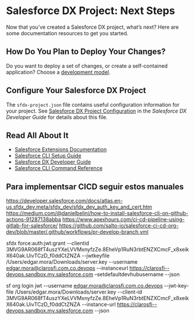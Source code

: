 # Salesforce DX Project: Next Steps

Now that you’ve created a Salesforce DX project, what’s next? Here are some documentation resources to get you started.

## How Do You Plan to Deploy Your Changes?

Do you want to deploy a set of changes, or create a self-contained application? Choose a [development model](https://developer.salesforce.com/tools/vscode/en/user-guide/development-models).

## Configure Your Salesforce DX Project

The `sfdx-project.json` file contains useful configuration information for your project. See [Salesforce DX Project Configuration](https://developer.salesforce.com/docs/atlas.en-us.sfdx_dev.meta/sfdx_dev/sfdx_dev_ws_config.htm) in the _Salesforce DX Developer Guide_ for details about this file.

## Read All About It

- [Salesforce Extensions Documentation](https://developer.salesforce.com/tools/vscode/)
- [Salesforce CLI Setup Guide](https://developer.salesforce.com/docs/atlas.en-us.sfdx_setup.meta/sfdx_setup/sfdx_setup_intro.htm)
- [Salesforce DX Developer Guide](https://developer.salesforce.com/docs/atlas.en-us.sfdx_dev.meta/sfdx_dev/sfdx_dev_intro.htm)
- [Salesforce CLI Command Reference](https://developer.salesforce.com/docs/atlas.en-us.sfdx_cli_reference.meta/sfdx_cli_reference/cli_reference.htm)

## Para implementsar CICD seguir estos manuales
https://developer.salesforce.com/docs/atlas.en-us.sfdx_dev.meta/sfdx_dev/sfdx_dev_auth_key_and_cert.htm
https://medium.com/@danielbelini/how-to-install-salesforce-cli-on-github-actions-91287138abba
https://www.apexhours.com/ci-cd-pipeline-using-gitlab-for-salesforce/
https://github.com/salto-io/salesforce-ci-cd-org-dev/blob/master/.github/workflows/pr-develop-branch.yml


sfdx force:auth:jwt:grant --clientid 3MVG9AR068fT4uszYXeLVVMxnyfzZe.8EheVp1RuN3rbtENZXCmcF_x8xeikX640ak.UivTCzD_f0ddCtZNZA --jwtkeyfile /Users/edgar.mora/Downloads/server.key --username edgar.mora@clarosfi.com.co.devops --instanceurl https://clarosfi--devops.sandbox.my.salesforce.com –setdefaultdevhubusername --json

sf org login jwt --username  edgar.mora@clarosfi.com.co.devops --jwt-key-file /Users/edgar.mora/Downloads/server.key --client-id 3MVG9AR068fT4uszYXeLVVMxnyfzZe.8EheVp1RuN3rbtENZXCmcF_x8xeikX640ak.UivTCzD_f0ddCtZNZA --instance-url https://clarosfi--devops.sandbox.my.salesforce.com --json
